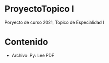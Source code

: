 # ProyectoTopico I
Poryecto de curso 2021, Topico de Especialidad I 

# Contenido

 - Archivo .Py: Lee PDF
